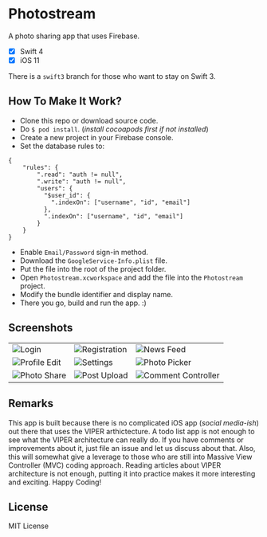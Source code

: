 # Photostream

A photo sharing app that uses Firebase.

- [x] Swift 4
- [x] iOS 11

There is a `swift3` branch for those who want to stay on Swift 3.

## How To Make It Work?

- Clone this repo or download source code.
- Do `$ pod install`. (_install cocoapods first if not installed_)
- Create a new project in your Firebase console.
- Set the database rules to: 
```
{
    "rules": {
        ".read": "auth != null",
        ".write": "auth != null",
        "users": {
          "$user_id": {
            ".indexOn": ["username", "id", "email"]
          },
          ".indexOn": ["username", "id", "email"]
        }
    }
}
```
- Enable `Email/Password` sign-in method.
- Download the `GoogleService-Info.plist` file.
- Put the file into the root of the project folder.
- Open `Photostream.xcworkspace` and add the file into the `Photostream` project.
- Modify the bundle identifier and display name.
- There you go, build and run the app. :)

## Screenshots
||||
|---|---|---|
|![Login](https://raw.githubusercontent.com/mownier/photostream/master/Screenshots/Login.png)| ![Registration](https://raw.githubusercontent.com/mownier/photostream/master/Screenshots/Registration.png)| ![News Feed](https://raw.githubusercontent.com/mownier/photostream/master/Screenshots/News%20Feed.png)|
|![Profile Edit](https://raw.githubusercontent.com/mownier/photostream/master/Screenshots/Edit%20Profile.png)| ![Settings](https://raw.githubusercontent.com/mownier/photostream/master/Screenshots/Settings.png)| ![Photo Picker](https://raw.githubusercontent.com/mownier/photostream/master/Screenshots/Photo%20Picker.png)|
|![Photo Share](https://raw.githubusercontent.com/mownier/photostream/master/Screenshots/Photo%20Share.png)| ![Post Upload](https://raw.githubusercontent.com/mownier/photostream/master/Screenshots/Post%20Upload.png)| ![Comment Controller](https://raw.githubusercontent.com/mownier/photostream/master/Screenshots/Comment%20Controller.png)|

## Remarks
This app is built because there is no complicated iOS app (_social media-ish_) out there that uses the VIPER arthictecture. A todo list app is not enough to see what the VIPER architecture can really do. If you have comments or improvements about it, just file an issue and let us discuss about that. Also, this will somewhat give a leverage to those who are still into Massive View Controller (MVC) coding approach. Reading articles about VIPER architecture is not enough, putting it into practice makes it more interesting and exciting. Happy Coding!

## License

MIT License